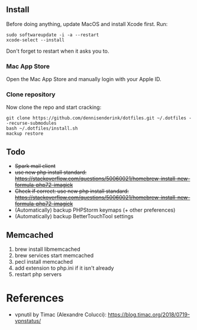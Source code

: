 ## Install

Before doing anything, update MacOS and install Xcode first. Run:

	sudo softwareupdate -i -a --restart
	xcode-select --install

Don't forget to restart when it asks you to.

### Mac App Store
Open the Mac App Store and manually login with your Apple ID.

### Clone repository

Now clone the repo and start cracking:

	git clone https://github.com/dennisenderink/dotfiles.git ~/.dotfiles --recurse-submodules
	bash ~/.dotfiles/install.sh
	mackup restore

## Todo
* ~~Spark mail client~~
* ~~use new php install standard: https://stackoverflow.com/questions/50060021/homebrew-install-new-formula-php72-imagick~~
* ~~Check if correct: use new php install standard: https://stackoverflow.com/questions/50060021/homebrew-install-new-formula-php72-imagick~~
* (Automatically) backup PHPStorm keymaps (+ other preferences)
* (Automatically) backup BetterTouchTool settings

## Memcached
1. brew install libmemcached
2. brew services start memcached
3. pecl install memcached
4. add extension to php.ini if it isn't already
4. restart php servers

# References
* vpnutil by Timac (Alexandre Colucci): https://blog.timac.org/2018/0719-vpnstatus/
